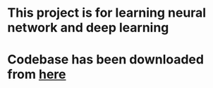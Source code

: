# This project is for learning neural network and deep learning
# Codebase has been downloaded from <a href="https://github.com/MichalDanielDobrzanski/DeepLearningPython35"> here </a>

